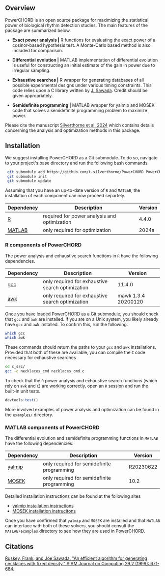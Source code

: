 ## Overview
PowerCHORD is an open source package for maximizing the statistical power of biological rhythm detection studies. The main features of the package are summarized below.

* **Exact power analysis |**
R functions for evaluating the exact power of a cosinor-based hypothesis test. A Monte-Carlo based method is also included for comparison.

* **Differential evolution |**
MATLAB implementation of differential evolution is useful for constructing an initial estimate of the gain in power due to irregular sampling.

* **Exhaustive searches |**
R wrapper for generating databases of all possible experimental designs under various timing constraints. This code relies upon a C library written by [J. Sawada](https://www.socs.uoguelph.ca/~sawada/). Credit should be given appropriately. 

* **Semidefinite programming |**
MATLAB wrapper for yalmip and MOSEK code that solves a semidefinite programming problem to maximize power.

Please cite the manuscript [Silverthorne et al, 2024](https://www.biorxiv.org/content/10.1101/2024.05.19.594858v1.abstract) which contains details concerning the analysis and optimization methods in this package.

## Installation

We suggest installing PowerCHORD as a Git submodule. To do so, navigate to your project's base directory and run the following bash commands. 
```bash
 git submodule add https://github.com/t-silverthorne/PowerCHORD PowerCHORD
 git submodule init
 git submodule update
```

Assuming that you have an up-to-date version of `R` and `MATLAB`, the installation of each component can now proceed separtely.

|**Dependency**|**Description**|**Version**|
| --- | --- | --- |
|[R](https://www.r-project.org)| required for power analysis and optimization | 4.4.0|
|[MATLAB](https://www.mathworks.com/products/matlab.html)| only required for optimization | 2024a|


### R components of PowerCHORD 

The power analysis and exhaustive search functions in `R` have the following dependencies. 

|**Dependency**|**Description**|**Version**|
| --- | --- | --- |
|[gcc](https://gcc.gnu.org)| only required for exhaustive search optimization | 11.4.0 |
|[awk](https://invisible-island.net/mawk/) | only required for exhaustive search optimization | mawk 1.3.4 20200120|


Once you have loaded PowerCHORD as a Git submodule, you should check that `gcc` and `awk` are installed. If you are on a Unix system, you likely already have `gcc` and `awk` installed. To confirm this, run the following.
```bash
which gcc
which awk
```

These commands should return the paths to your `gcc` and `awk` installations.  Provided that both of these are available, you can compile the `C` code necessary for exhaustive searches
```bash
cd c_src/
gcc -o necklaces_cmd necklaces_cmd.c
```

To check that the `R` power analysis and exhaustive search functions (which rely on `awk` and `C`) are working correctly, open an `R` session and run the built-in unit tests.

```r
devtools:test()
```

More involved examples of power analysis and optimization can be found in the `examples/`  directory.

### MATLAB components of PowerCHORD

The differential evolution and semidefinite programming functions in `MATLAB` have the following dependencies. 

|**Dependency**|**Description**|**Version**|
| --- | --- | --- |
|[yalmip](https://yalmip.github.io)| only required for semidefinite programming| R20230622 |
|[MOSEK](https://www.mosek.com)| only required for semidefinite programming |10.2|

Detailed installation instructions can be found at the following sites
* [yalmip installation instructions](https://yalmip.github.io/tutorial/installation/)
* [MOSEK installation instrucitons](https://docs.mosek.com/latest/install/installation.html)

Once you have confirmed that `yalmip` and `MOSEK` are installed and that `MATLAB` can interface with both of these solvers, you should consult the `MATLAB/examples` directory to see how they are used in PowerCHORD. 





## Citations
[Ruskey, Frank, and Joe Sawada. "An efficient algorithm for generating necklaces with fixed density." SIAM Journal on Computing 29.2 (1999): 671-684.](https://epubs.siam.org/doi/abs/10.1137/S0097539798344112?casa_token=ko7rRR507vUAAAAA:4UT-zE9qX7b_AWCKkDg6bWwEgTnBCZ_83JEda2rdePbMXZQ_S7EnNl1y0iWfvNO22iBb9qMFg4oG)

